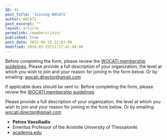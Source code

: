 ```yaml
---
ID: 42
post_title: 'Joining WOCATI'
author: WOCATI
post_excerpt: ""
layout: article
permalink: /members/join/
published: true
post_date: 2012-06-25 22:03:00
modified: 2019-03-25T11:57:41-04:00
---
```

Before completing the form, please review the [WOCATI membership guidelines](/about/). Please provide a full description of your organization, the level at which you wish to join and your reason for joining in the form below. Or by emailing: wocati.director@gmail.com  

 If applicable dues should be sent to: Before completing the form, please review the [WOCATI membership guidelines](/about/).

 Please provide a full description of your organization, the level at which you wish to join and your reason for joining in the form below.
 Or by emailing: wocati.director@gmail.com  

 - **Petros Vassiliadis**
 - Emeritus Professor of the Aristotle University of Thessaloniki
 - [academia.edu](http://auth.academia.edu/PetrosVassiliadis)
